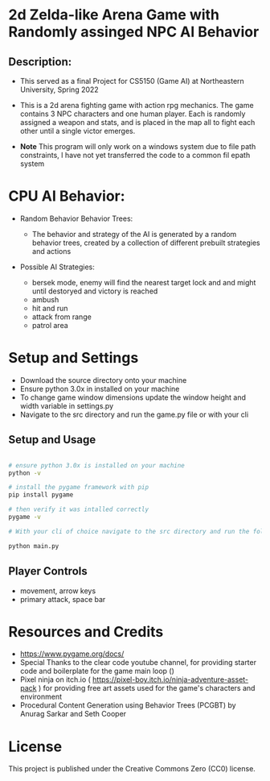 # 2d Zelda-like Arena Game with Randomly assinged NPC AI Behavior 

## Description: 
- This served as a final Project for CS5150 (Game AI) at Northeastern University, Spring 2022
- This is a 2d arena fighting game with action rpg mechanics. The game contains 3 NPC characters and one human player. Each is randomly assigned a weapon and stats, and is placed in the map all to fight each other until a single victor emerges.

- **Note** This program will only work on a windows system due to file path constraints, I have not yet transferred the code to a common fil epath system

# CPU AI Behavior: 

- Random Behavior Behavior Trees: 
    - The behavior and strategy of the AI is generated by a random behavior trees, created by a collection of different prebuilt strategies and actions 

- Possible AI Strategies:
    - bersek mode, enemy will find the nearest target lock and and might until destoryed and victory is reached 
    - ambush
    - hit and run
    - attack from range 
    - patrol area


# Setup and Settings
- Download the source directory onto your machine 
- Ensure python 3.0x in installed on your machine 
- To change game window dimensions update the window height and width variable in settings.py
- Navigate to the src directory and run the game.py file or with your cli


## Setup and Usage

```bash

# ensure python 3.0x is installed on your machine
python -v

# install the pygame framework with pip 
pip install pygame

# then verify it was intalled correctly
pygame -v

# With your cli of choice navigate to the src directory and run the following command to start the game

python main.py 

``` 

## Player Controls

- movement, arrow keys
- primary attack, space bar


# Resources and Credits
- https://www.pygame.org/docs/
- Special Thanks to the clear code youtube channel, for providing starter code and boilerplate for the game main loop ()
- Pixel ninja on itch.io ( https://pixel-boy.itch.io/ninja-adventure-asset-pack ) for providing free art assets used for the game's characters and environment 
- Procedural Content Generation using Behavior Trees (PCGBT) by 
Anurag Sarkar and Seth Cooper


# License 

This project is published under the Creative Commons Zero (CC0) license.
